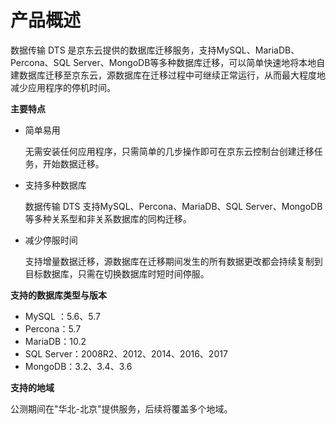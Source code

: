 # 产品概述

数据传输 DTS 是京东云提供的数据库迁移服务，支持MySQL、MariaDB、Percona、SQL Server、MongoDB等多种数据库迁移，可以简单快速地将本地自建数据库迁移至京东云，源数据库在迁移过程中可继续正常运行，从而最大程度地减少应用程序的停机时间。

**主要特点**

- 简单易用

  无需安装任何应用程序，只需简单的几步操作即可在京东云控制台创建迁移任务，开始数据迁移。

- 支持多种数据库

  数据传输 DTS 支持MySQL、Percona、MariaDB、SQL Server、MongoDB等多种关系型和非关系数据库的同构迁移。

- 减少停服时间

  支持增量数据迁移，源数据库在迁移期间发生的所有数据更改都会持续复制到目标数据库，只需在切换数据库时短时间停服。

**支持的数据库类型与版本**

- MySQL ：5.6、5.7
- Percona：5.7
- MariaDB：10.2
- SQL Server：2008R2、2012、2014、2016、2017
- MongoDB：3.2、3.4、3.6

**支持的地域**

公测期间在"华北-北京"提供服务，后续将覆盖多个地域。
